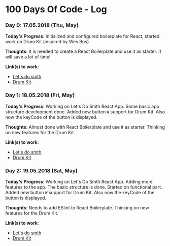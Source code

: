 # 100 Days Of Code - Log

### Day 0: 17.05.2018 (Thu, May)

**Today's Progress**: Initialized and configured boilerplate for React, started work on Drum Kit (inspired by Wes Bos)

**Thoughts**: It is needed to create a React Boilerplate and use it as starter. It will save a lot of time!

**Link(s) to work**: 
- [Let's do smth](https://github.com/IvaTsu/lets-do-smth)
- [Drum Kit](https://github.com/IvaTsu/drum-kit)

### Day 1: 18.05.2018 (Fri, May)

**Today's Progress**: Working on Let's Do Smth React App. Some basic app structure development done. Added new button `W` support for Drum Kit. Also now the keyCode of the button is displayed.

**Thoughts**: Almost done with React Boilerplate and use it as starter. Thinking on new features for the Drum Kit.

**Link(s) to work**: 
- [Let's do smth](https://github.com/IvaTsu/lets-do-smth)
- [Drum Kit](https://github.com/IvaTsu/drum-kit)

### Day 2: 19.05.2018 (Sat, May)

**Today's Progress**: Working on Let's Do Smth React App. Adding more features to the app. The basic structure is done. Started on functional part. Added new button `W` support for Drum Kit. Also now the keyCode of the button is displayed.

**Thoughts**: Needs to add ESlint to React Boilerplate. Thinking on new features for the Drum Kit.

**Link(s) to work**: 
- [Let's do smth](https://github.com/IvaTsu/lets-do-smth)
- [Drum Kit](https://github.com/IvaTsu/drum-kit)
